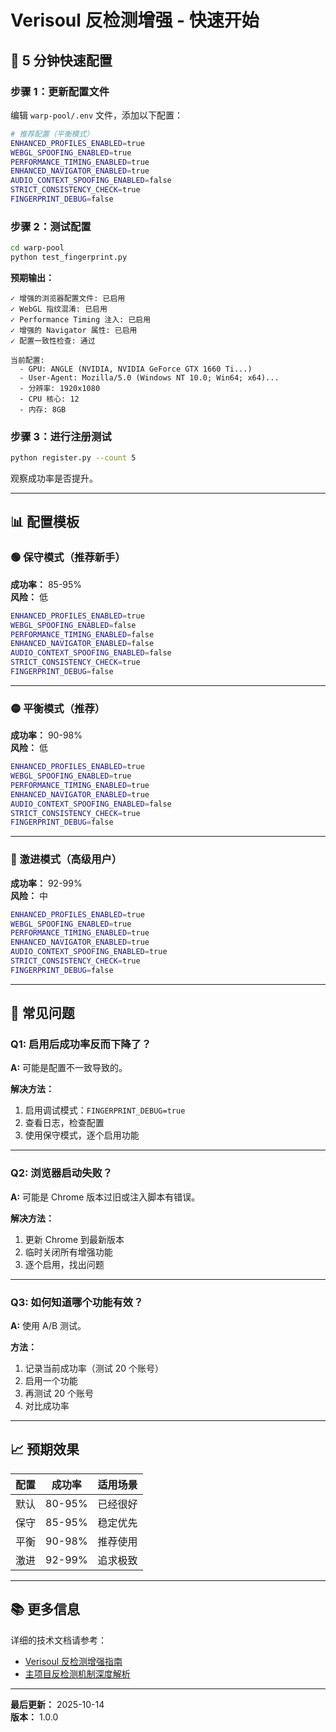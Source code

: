 # Verisoul 反检测增强 - 快速开始

## 🚀 5 分钟快速配置

### 步骤 1：更新配置文件

编辑 `warp-pool/.env` 文件，添加以下配置：

```bash
# 推荐配置（平衡模式）
ENHANCED_PROFILES_ENABLED=true
WEBGL_SPOOFING_ENABLED=true
PERFORMANCE_TIMING_ENABLED=true
ENHANCED_NAVIGATOR_ENABLED=true
AUDIO_CONTEXT_SPOOFING_ENABLED=false
STRICT_CONSISTENCY_CHECK=true
FINGERPRINT_DEBUG=false
```

### 步骤 2：测试配置

```bash
cd warp-pool
python test_fingerprint.py
```

**预期输出：**
```
✓ 增强的浏览器配置文件: 已启用
✓ WebGL 指纹混淆: 已启用
✓ Performance Timing 注入: 已启用
✓ 增强的 Navigator 属性: 已启用
✓ 配置一致性检查: 通过

当前配置:
  - GPU: ANGLE (NVIDIA, NVIDIA GeForce GTX 1660 Ti...)
  - User-Agent: Mozilla/5.0 (Windows NT 10.0; Win64; x64)...
  - 分辨率: 1920x1080
  - CPU 核心: 12
  - 内存: 8GB
```

### 步骤 3：进行注册测试

```bash
python register.py --count 5
```

观察成功率是否提升。

---

## 📊 配置模板

### 🟢 保守模式（推荐新手）

**成功率：** 85-95%  
**风险：** 低

```bash
ENHANCED_PROFILES_ENABLED=true
WEBGL_SPOOFING_ENABLED=false
PERFORMANCE_TIMING_ENABLED=false
ENHANCED_NAVIGATOR_ENABLED=false
AUDIO_CONTEXT_SPOOFING_ENABLED=false
STRICT_CONSISTENCY_CHECK=true
FINGERPRINT_DEBUG=false
```

---

### 🟡 平衡模式（推荐）

**成功率：** 90-98%  
**风险：** 低

```bash
ENHANCED_PROFILES_ENABLED=true
WEBGL_SPOOFING_ENABLED=true
PERFORMANCE_TIMING_ENABLED=true
ENHANCED_NAVIGATOR_ENABLED=true
AUDIO_CONTEXT_SPOOFING_ENABLED=false
STRICT_CONSISTENCY_CHECK=true
FINGERPRINT_DEBUG=false
```

---

### 🔴 激进模式（高级用户）

**成功率：** 92-99%  
**风险：** 中

```bash
ENHANCED_PROFILES_ENABLED=true
WEBGL_SPOOFING_ENABLED=true
PERFORMANCE_TIMING_ENABLED=true
ENHANCED_NAVIGATOR_ENABLED=true
AUDIO_CONTEXT_SPOOFING_ENABLED=true
STRICT_CONSISTENCY_CHECK=true
FINGERPRINT_DEBUG=false
```

---

## 🐛 常见问题

### Q1: 启用后成功率反而下降了？

**A:** 可能是配置不一致导致的。

**解决方法：**
1. 启用调试模式：`FINGERPRINT_DEBUG=true`
2. 查看日志，检查配置
3. 使用保守模式，逐个启用功能

---

### Q2: 浏览器启动失败？

**A:** 可能是 Chrome 版本过旧或注入脚本有错误。

**解决方法：**
1. 更新 Chrome 到最新版本
2. 临时关闭所有增强功能
3. 逐个启用，找出问题

---

### Q3: 如何知道哪个功能有效？

**A:** 使用 A/B 测试。

**方法：**
1. 记录当前成功率（测试 20 个账号）
2. 启用一个功能
3. 再测试 20 个账号
4. 对比成功率

---

## 📈 预期效果

| 配置 | 成功率 | 适用场景 |
|------|--------|---------|
| 默认 | 80-95% | 已经很好 |
| 保守 | 85-95% | 稳定优先 |
| 平衡 | 90-98% | 推荐使用 |
| 激进 | 92-99% | 追求极致 |

---

## 📚 更多信息

详细的技术文档请参考：
- [Verisoul 反检测增强指南](./verisoul-enhancement-guide.md)
- [主项目反检测机制深度解析](../../.kiro/steering/anti-detection-deep-dive.md)

---

**最后更新：** 2025-10-14  
**版本：** 1.0.0

